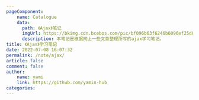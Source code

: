 ```yaml
---
pageComponent:
    name: Catalogue
    data:
      path: 《Ajax》笔记
      imgUrl: https://bkimg.cdn.bcebos.com/pic/bf096b63f6246b6096ef25d8e7f81a4c500fa2bd?x-bce-process=image/resize,m_lfit,w_536,limit_1/format,f_jpg
      description: 本笔记是根据网上一些文章整理所写的ajax学习笔记。
title: 《Ajax》学习笔记
date: 2022-07-08 16:07:32
permalink: /note/ajax/
article: false
comment: false
author:
    name: yami
    link: https://github.com/yamin-hub
categories:
---
```

